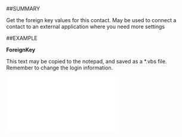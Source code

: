 

##SUMMARY

Get the foreign key values for this contact. May be used to connect a contact to an external application where you need more settings


##EXAMPLE

**ForeignKey**

This text may be copied to the notepad, and saved as a *.vbs file. Remember to change the login information.

![](../../Examples/vbs/SOContact.ForeignKey.vbs.txt)





